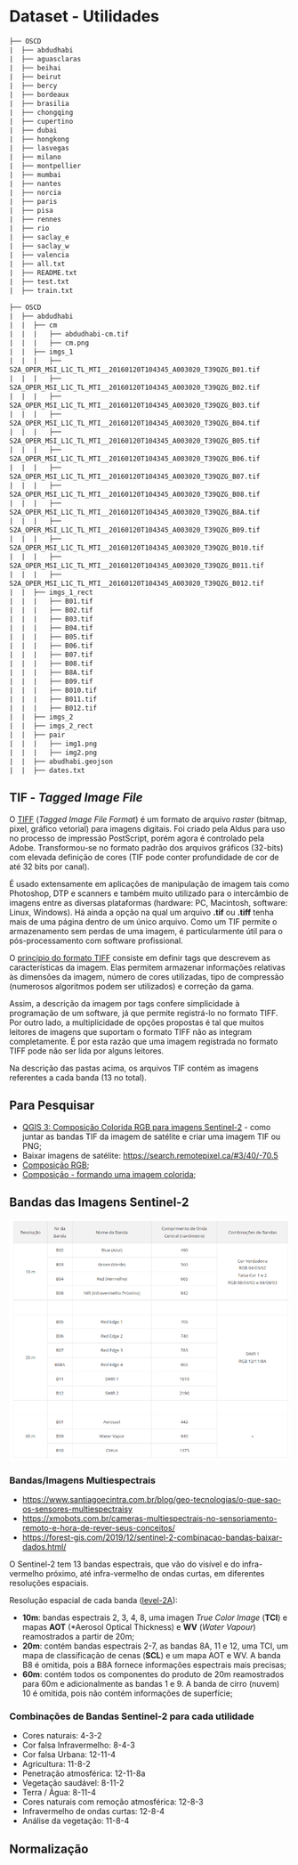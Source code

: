# Dataset - Utilidades

```
├── OSCD
|  ├── abdudhabi
|  ├── aguasclaras
|  ├── beihai
|  ├── beirut
|  ├── bercy
|  ├── bordeaux
|  ├── brasilia
|  ├── chongqing
|  ├── cupertino
|  ├── dubai
|  ├── hongkong
|  ├── lasvegas
|  ├── milano
|  ├── montpellier
|  ├── mumbai
|  ├── nantes
|  ├── norcia
|  ├── paris
|  ├── pisa
|  ├── rennes
|  ├── rio
|  ├── saclay_e
|  ├── saclay_w
|  ├── valencia
|  ├── all.txt
|  ├── README.txt
|  ├── test.txt
|  ├── train.txt

```

```
├── OSCD
|  ├── abdudhabi
|  |  ├── cm
|  |  |   ├── abdudhabi-cm.tif
|  |  |   ├── cm.png
|  |  ├── imgs_1
|  |  |   ├── S2A_OPER_MSI_L1C_TL_MTI__20160120T104345_A003020_T39QZG_B01.tif
|  |  |   ├── S2A_OPER_MSI_L1C_TL_MTI__20160120T104345_A003020_T39QZG_B02.tif
|  |  |   ├── S2A_OPER_MSI_L1C_TL_MTI__20160120T104345_A003020_T39QZG_B03.tif
|  |  |   ├── S2A_OPER_MSI_L1C_TL_MTI__20160120T104345_A003020_T39QZG_B04.tif
|  |  |   ├── S2A_OPER_MSI_L1C_TL_MTI__20160120T104345_A003020_T39QZG_B05.tif
|  |  |   ├── S2A_OPER_MSI_L1C_TL_MTI__20160120T104345_A003020_T39QZG_B06.tif
|  |  |   ├── S2A_OPER_MSI_L1C_TL_MTI__20160120T104345_A003020_T39QZG_B07.tif
|  |  |   ├── S2A_OPER_MSI_L1C_TL_MTI__20160120T104345_A003020_T39QZG_B08.tif
|  |  |   ├── S2A_OPER_MSI_L1C_TL_MTI__20160120T104345_A003020_T39QZG_B8A.tif
|  |  |   ├── S2A_OPER_MSI_L1C_TL_MTI__20160120T104345_A003020_T39QZG_B09.tif
|  |  |   ├── S2A_OPER_MSI_L1C_TL_MTI__20160120T104345_A003020_T39QZG_B010.tif
|  |  |   ├── S2A_OPER_MSI_L1C_TL_MTI__20160120T104345_A003020_T39QZG_B011.tif
|  |  |   ├── S2A_OPER_MSI_L1C_TL_MTI__20160120T104345_A003020_T39QZG_B012.tif
|  |  ├── imgs_1_rect
|  |  |   ├── B01.tif
|  |  |   ├── B02.tif
|  |  |   ├── B03.tif
|  |  |   ├── B04.tif
|  |  |   ├── B05.tif
|  |  |   ├── B06.tif
|  |  |   ├── B07.tif
|  |  |   ├── B08.tif
|  |  |   ├── B8A.tif
|  |  |   ├── B09.tif
|  |  |   ├── B010.tif
|  |  |   ├── B011.tif
|  |  |   ├── B012.tif
|  |  ├── imgs_2
|  |  ├── imgs_2_rect
|  |  ├── pair
|  |  |   ├── img1.png
|  |  |   ├── img2.png
|  |  ├── abudhabi.geojson
|  |  ├── dates.txt
```

## TIF - *Tagged Image File*

O [TIFF](https://pt.wikipedia.org/wiki/Tagged_Image_File_Format) (*Tagged Image File Format*) é um formato de arquivo *raster* (bitmap, pixel, gráfico vetorial) para imagens digitais. Foi criado pela Aldus para uso no processo de impressão PostScript, porém agora é controlado pela Adobe. Transformou-se no formato padrão dos arquivos gráficos (32-bits) com elevada definição de cores (TIF pode conter profundidade de cor de até 32 bits por canal).

É usado extensamente em aplicações de manipulação de imagem tais como Photoshop, DTP e scanners e também muito utilizado para o intercâmbio de imagens entre as diversas plataformas (hardware: PC, Macintosh, software: Linux, Windows). Há ainda a opção na qual um arquivo **.tif** ou **.tiff** tenha mais de uma página dentro de um único arquivo. Como um TIF permite o armazenamento sem perdas de uma imagem, é particularmente útil para o pós-processamento com software profissional.

O [princípio do formato TIFF](https://br.ccm.net/contents/725-o-formato-tif-ou-tiff) consiste em definir tags que descrevem as características da imagem. Elas permitem armazenar informações relativas às dimensões da imagem, número de cores utilizadas, tipo de compressão (numerosos algoritmos podem ser utilizados) e correção da gama.

Assim, a descrição da imagem por tags confere simplicidade à programação de um software, já que permite registrá-lo no formato TIFF. Por outro lado, a multiplicidade de opções propostas é tal que muitos leitores de imagens que suportam o formato TIFF não as integram completamente. É por esta razão que uma imagem registrada no formato TIFF pode não ser lida por alguns leitores.

Na descrição das pastas acima, os arquivos TIF contém as imagens referentes a cada banda (13 no total).

## Para Pesquisar

- [QGIS 3: Composição Colorida RGB para imagens Sentinel-2](https://www.youtube.com/watch?v=0r6KFfZvcjg) - como juntar as bandas TIF da imagem de satélite e criar uma imagem TIF ou PNG;
- Baixar imagens de satélite: https://search.remotepixel.ca/#3/40/-70.5
- [Composição RGB](https://www.instrutorgis.com.br/gdal-processamento-de-imagens-sentinel2_p01/);
- [Composição - formando uma imagem colorida](https://www.instrutorgis.com.br/qgis3-composicao-colorida-rgb-sentinel2/);

## Bandas das Imagens Sentinel-2

![image](../img/bandas-sentinel-2.png)

### Bandas/Imagens Multiespectrais

- https://www.santiagoecintra.com.br/blog/geo-tecnologias/o-que-sao-os-sensores-multiespectraisy
- https://xmobots.com.br/cameras-multiespectrais-no-sensoriamento-remoto-e-hora-de-rever-seus-conceitos/
- https://forest-gis.com/2019/12/sentinel-2-combinacao-bandas-baixar-dados.html/

O Sentinel-2 tem 13 bandas espectrais, que vão do visível e do infra-vermelho próximo, até infra-vermelho de ondas curtas, em diferentes resoluções espaciais.

Resolução espacial de cada banda ([level-2A](https://sentinel.esa.int/web/sentinel/user-guides/sentinel-2-msi/processing-levels/level-2)):

- **10m**: bandas espectrais 2, 3, 4, 8, uma imagen *True Color Image* (**TCI**) e mapas **AOT** (*Aerosol Optical Thickness) e **WV** (*Water Vapour*) reamostrados a partir de 20m;
- **20m**: contém bandas espectrais 2-7, as bandas 8A, 11 e 12, uma TCI, um mapa de classificação de cenas (**SCL**) e um mapa AOT e WV. A banda B8 é omitida, pois a B8A fornece informações espectrais mais precisas;
- **60m**: contém todos os componentes do produto de 20m reamostrados para 60m e adicionalmente as bandas 1 e 9. A banda de cirro (nuvem) 10 é omitida, pois não contém informações de superfície;

### Combinações de Bandas Sentinel-2 para cada utilidade

- Cores naturais: 4-3-2
- Cor falsa Infravermelho: 8-4-3
- Cor falsa Urbana: 12-11-4
- Agricultura: 11-8-2
- Penetração atmosférica: 12-11-8a
- Vegetação saudável: 8-11-2
- Terra / Água: 8-11-4
- Cores naturais com remoção atmosférica: 12-8-3
- Infravermelho de ondas curtas: 12-8-4
- Análise da vegetação: 11-8-4

## Normalização